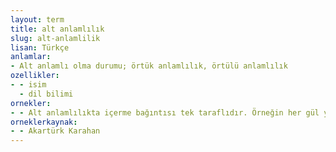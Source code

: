 ```yaml
---
layout: term
title: alt anlamlılık
slug: alt-anlamlilik
lisan: Türkçe
anlamlar:
- Alt anlamlı olma durumu; örtük anlamlılık, örtülü anlamlılık
ozellikler:
- - isim
  - dil bilimi
ornekler:
- - Alt anlamlılıkta içerme bağıntısı tek taraflıdır. Örneğin her gül ya da her menekşe çiçek iken tam tersi her çiçek, menekşe ya da gül değildir.
orneklerkaynak:
- - Akartürk Karahan
---
```

